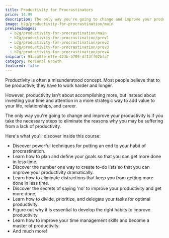 ```yaml
---
title: Productivity for Procrastinators
price: 14.99
description: The only way you're going to change and improve your productivity is if you take the necessary steps to eliminate the reasons why you may be suffering from a lack of productivity.
image: b2g/productivity-for-procrastination/main
previewImages:
  - b2g/productivity-for-procrastination/main
  - b2g/productivity-for-procrastination/prev1
  - b2g/productivity-for-procrastination/prev2
  - b2g/productivity-for-procrastination/prev3
  - b2g/productivity-for-procrastination/prev4
snipcart: 91aca8fe-e7fe-423b-b709-df13ff02bfa7
category: Personal Growth
featured: false
---
```


Productivity is often a misunderstood concept. Most people believe that to be productive; they have to work harder and longer.

However, productivity isn't about accomplishing more, but instead about investing your time and attention in a more strategic way to add value to your life, relationships, and career.

The only way you're going to change and improve your productivity is if you take the necessary steps to eliminate the reasons why you may be suffering from a lack of productivity.

Here's what you'll discover inside this course:

- Discover powerful techniques for putting an end to your habit of procrastination.
- Learn how to plan and define your goals so that you can get more done in less time.
- Discover the number one way to create to-do lists so that you can improve your productivity dramatically.
- Learn how to eliminate distractions that keep you from getting more done in less time.
- Discover the secrets of saying 'no' to improve your productivity and get more done.
- Learn how to divide, prioritize, and delegate your tasks for optimal productivity.
- Figure out why it is essential to develop the right habits to improve productivity.
- Learn how to improve your time management skills and become a master of productivity.
- And much more!
